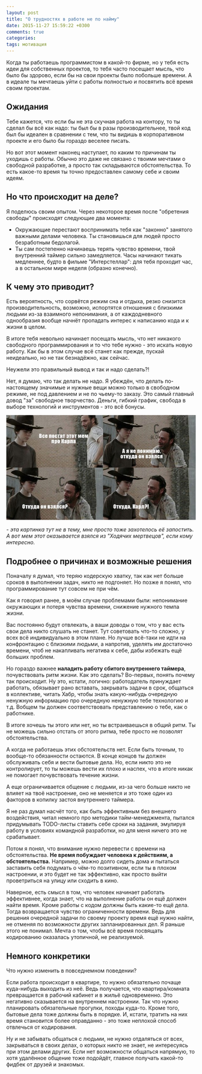 ```yaml
---
layout: post
title: "О трудностях в работе не по найму"
date: 2015-11-27 15:59:22 +0300
comments: true
categories: 
tags: мотивация
---
```

Когда ты работаешь программистом в какой-то фирме, но у тебя есть идеи для собственных проектов, то тебя часто посещает мысль, что было бы здорово, если бы на свои проекты было побольше времени. А в идеале ты мечтаешь уйти с работы полностью и посвятить всё время своим проектам.

## Ожидания

Тебе кажется, что если бы не эта скучная работа на контору, то ты сделал бы всё как надо: ты был бы в разы производительнее, твой код был бы идеален в сравнении с тем, что ты видишь в корпоративном проекте и его было бы гораздо веселее писать.

Но вот этот момент наконец наступает, по каким то причинам ты уходишь с работы. Обычно это даже не связано с твоими мечтами о свободной разработке, а просто так складываются обстоятельства. То есть какое-то время ты точно предоставлен самому себе и своим идеям.

## Но что происходит на деле?

Я поделюсь своим опытом. Через некоторое время после "обретения свободы" происходят следующие два момента:
	
* Окружающие перестают воспринимать тебя как "законно" занятого важными делами человека. Ты становишься для людей просто безработным бедолагой.
* Ты сам постепенно начинаешь терять чувство времени, твой внутренний таймер сильно замедляется. Часы начинают тикать медленнее, будто в фильме "Интерстеллар": для тебя проходит час, а в остальном мире неделя (образно конечно).

## К чему это приводит?

Есть вероятность, что сорвётся режим сна и отдыха, резко снизится производительность, возможно, испортятся отношения с близкими людьми из-за взаимного непонимания, а от каждодневного однообразия вообще начнёт пропадать интерес к написанию кода и к жизни в целом.

В итоге тебя невольно начинает посещать мысль, что нет никакого свободного программирования и то что тебе нужно - это искать новую работу. Как бы в этом случае всё станет как прежде, пускай неидеально, но не так безнадёжно, как сейчас.

Неужели это правильный вывод и так и надо сделать?! 

Нет, я думаю, что так делать не надо. Я убеждён, что делать по-настоящему значимые и нужные вещи можно только в свободном режиме, не под давлением и не по чьему-то заказу. Это самый главный довод "за" свободное творчество. Деньги, гибкий график, свобода в выборе технологий и инструментов - это всё бонусы.

![Карл!](/images/carl.jpg)

*- эта картинка тут не в тему, мне просто тоже захотелось её запостить. А вот мем этот оказывается взялся из "Ходячих мертвецов", если кому интересно.*

## Подробнее о причинах и возможные решения

Поначалу я думал, что теряю кодерскую хватку, так как нет больше сроков в выполнении задач, никто не подгоняет. Но позже я понял, что программирование тут совсем не при чём.

Как я говорил ранее, в моём случае проблемами были: непонимание окружающих и потеря чувства времени, снижение нужного темпа жизни.

Вас постоянно будут отвлекать, а ваши доводы о том, что у вас есть свои дела никто слушать не станет. Тут советовать что-то сложно, у всех всё индивидуально в этом плане. Но лучше всё-таки не идти на конфронтацию с близкими людьми, а напротив, уделять им достаточно времени, чтоб не накапливать негатива к себе, дабы избежать ещё больших проблем.

Но гораздо важнее **наладить работу сбитого внутреннего таймера**, почувствовать ритм жизни. Как это сделать? Во-первых, понять почему так происходит. Ну это, кстати, логично: работодатель принуждает работать, обязывает рано вставать, закрывать задачи в срок, общаться в коллективе, читать Хабр, чтобы знать какую-нибудь очередную ненужную информацию про очередную ненужную тебе технологию и т.д. Вобщем ты должен соответствовать представлению о тебе, как о работнике.

В итоге хочешь ты этого или нет, но ты встраиваешься в общий ритм. Ты не можешь сильно отстать от этого ритма, тебе просто не позволят обстоятельства.

А когда не работаешь этих обстоятельств нет. Если быть точным, то вообще-то обязанности остаются. В конце концов ты должен обслуживать себя и вести бытовые дела. Но, если никто это не контролирует, то ты можешь вести их плохо и наспех, что в итоге никак не помогает почувствовать течение жизни.

А еще ограничивается общение с людьми, из-за чего больше никто не влияет на твоё настроение, оно не меняется и это тоже один из факторов в копилку застоя внутреннего таймера.

Я не раз думал насчёт того, как быть эффективным без внешнего воздействия, читал немного про методики тайм-менеджмента, пытался придумывать TODO-листы ставить себе сроки на задания, эмулируя работу в условиях командной разработки, но для меня ничего это не срабатывает.

Потом я понял, что внимание нужно перевести с времени на обстоятельства. **Не время побуждает человека к действиям, а обстоятельства.** Например, можно долго сидеть дома и пытаться заставить себя подумать о чём-то позитивном, если ты в плохом настроении, и это будет не так эффективно, как просто выйти проветриться на улицу или сходить в кино.

Наверное, есть смысл в том, что человек начинает работать эффективнее, когда знает, что на выполнение работы он ещё должен найти время. Кроме работы с кодом должны быть какие-то ещё дела. Тогда возвращается чувство ограниченности времени. Ведь для решения очередной задачи по своему проекту время ещё нужно найти, не отменяя по возможности других запланированных дел. Я раньше этого не понимал. Мечта о том, чтобы всё время посвящать кодированию оказалась утопичной, не реализуемой.

## Немного конкретики

Что нужно изменить в повседнемном поведении? 

Если работа происходит в квартире, то нужно обязательно почаще куда-нибудь выходить из неё. Ведь получается, что квартира/комната превращается в рабочий кабинет и в жильё одновременно. Это негативно сказывается на внутреннем настроении. Так что нужно планировать обязательные прогулки, походы куда-то. Кроме того, бытовые дела тоже должны быть в порядке. И, кстати, тратить на них время становится более оправданно - это тоже неплохой способ отвлечься от кодирования.

Ну и не забывать общаться с людьми, не нужно отдаляться от всех, закрываться в своих делах, о которых никто не знает, не интересуясь при этом делами других. Если нет возможности общаться напрямую, то хотя удалённое общение тоже подойдёт, главное получать какой-то фидбек от друзей и знакомых.